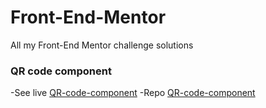 # Front-End-Mentor
All my Front-End Mentor challenge solutions

### QR code component
-See live [QR-code-component](https://adammzkr.github.io/Front-End-Mentor/QR-code-component/index.html)
-Repo [QR-code-component](https://github.com/AdamMzkr/Front-End-Mentor/tree/main/QR-code-component)
 
